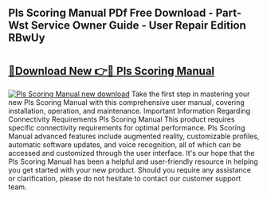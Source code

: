 ## Pls Scoring Manual PDf Free Download - Part-Wst Service Owner Guide - User Repair Edition RBwUy

# <h2><a href="http://bc19292.oget.top/?id=Pls+Scoring+Manual">🔗Download New 👉🔴 Pls Scoring Manual</a></h2>

[![Pls Scoring Manual new download](https://i.imgur.com/5g1atiW.png)](http://bc19292.oget.top/?id=Pls+Scoring+Manual)
Take the first step in mastering your new Pls Scoring Manual with this comprehensive user manual, covering installation, operation, and maintenance. Important Information Regarding Connectivity Requirements Pls Scoring Manual This product requires specific connectivity requirements for optimal performance. Pls Scoring Manual advanced features include augmented reality, customizable profiles, automatic software updates, and voice recognition, all of which can be accessed and customized through the user interface. It's our hope that the Pls Scoring Manual has been a helpful and user-friendly resource in helping you get started with your new product. Should you require any assistance or clarification, please do not hesitate to contact our customer support team.
